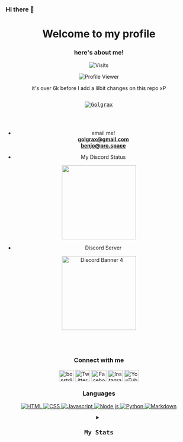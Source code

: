 ### Hi there 👋
<h1 align="center">Welcome to my profile</h1>
<h3 align="center">here's about me!</h3>

<p align="center"> <img src="https://komarev.com/ghpvc/?username=Golgrax&label=Visitors&color=ab00ab&style=flat-square" alt="Visits" /> </p>

<p align="center"> <img src="https://komarev.com/ghpvc/?username=Golgrax&label=Profile%20views&color=B00B69&style=flat" alt="Profile Viewer" /> </p>
<h align="center">
 <p align="center"> it's over 6k before I add a lilbit changes on this repo xP</p>

<pre>
<p align="center"> <a href="https://github.com/Golgrax?tab=repositories"><img src="https://github-profile-trophy.vercel.app/?username=Golgrax" alt="Golgrax" /></a> </p>

</pre>

- email me! <br>
**golgrax@gmail.com** <br>
**benjo@pro.space**

- My Discord Status<br>
<p align="center">


<img width="200" src="https://discord-readme-badge.vercel.app/api?id=415464095030968320">
</p>

- Discord Server<br>

<p align="center">

<img width="200" src="https://discordapp.com/api/guilds/520499240150106148/widget.png?style=banner4" alt="Discord Banner 4"/>
</p>
</br>
</br>
</h>
<h3 align="center">Connect with me</h3>
<p align="center">
<a href="https://dev.to/bosstdiscord" target="blank"><img align="center" src="https://raw.githubusercontent.com/rahuldkjain/github-profile-readme-generator/master/src/images/icons/Social/devto.svg" alt="bosstdiscord" height="30" width="40" /></a>
<a href="https://twitter.com/BughawBenjo" target="blank"><img align="center" src="https://raw.githubusercontent.com/rahuldkjain/github-profile-readme-generator/master/src/images/icons/Social/twitter.svg" alt="Twitter" height="30" width="40" /></a>
<a href="https://fb.com/Golgrax" target="blank"><img align="center" src="https://raw.githubusercontent.com/rahuldkjain/github-profile-readme-generator/master/src/images/icons/Social/facebook.svg" alt="Facebook" height="30" width="40" /></a>
<a href="https://instagram.com/golgrax" target="blank"><img align="center" src="https://raw.githubusercontent.com/rahuldkjain/github-profile-readme-generator/master/src/images/icons/Social/instagram.svg" alt="Instagram" height="30" width="40" /></a>
<a href="https://www.youtube.com/channel/UCd3MyQ0HJv_TprG0GHtJ6cQ" target="blank"><img align="center" src="https://raw.githubusercontent.com/rahuldkjain/github-profile-readme-generator/master/src/images/icons/Social/youtube.svg" alt="YouTube Channel" height="30" width="40" /></a>
</p>
<h3 align="center">Languages</h3>
<p align="center"> <a href="https://www.google.com/search?q=HTML&oq=HTML&aqs=chrome..69i57j69i60j69i61j69i60j35i39l2j0i433i512l2.1265j0j7&client=ms-android-huawei-rev1&sourceid=chrome-mobile&ie=UTF-8" target="_blank" rel="noreferrer"> <img src="https://camo.githubusercontent.com/b4c648ad32f8f9f7c328a4dd59b5df0eb2a4e2623095e31d059f026979129491/68747470733a2f2f696d672e736869656c64732e696f2f62616467652f48544d4c2d4533344632362e7376673f6c6f676f3d68746d6c35266c6f676f436f6c6f723d7768697465" alt="HTML"/> </a> 
 <a href="https://www.google.com/search?q=CSS&oq=CSS&aqs=chrome..69i57j69i60j69i61j69i60j35i39l2j0i433i512l2.1265j0j7&client=ms-android-huawei-rev1&sourceid=chrome-mobile&ie=UTF-8" target="_blank" rel="noreferrer"> <img src="https://camo.githubusercontent.com/53132716f8ed401a79d8c0980b9666b6cd8ce8e7faed1beeb328f821b44850bc/68747470733a2f2f696d672e736869656c64732e696f2f62616467652f4353532d3135373242362e7376673f6c6f676f3d63737333266c6f676f436f6c6f723d7768697465" alt="CSS"/> </a> 
 <a href="https://www.google.com/search?q=Javascript&oq=Javascript&aqs=chrome..69i57j69i60j69i61j69i60j35i39l2j0i433i512l2.1265j0j7&client=ms-android-huawei-rev1&sourceid=chrome-mobile&ie=UTF-8" target="_blank" rel="noreferrer"> <img src="https://camo.githubusercontent.com/9a794a64d79bb070a8009cf27eb31c989d09d43a65f95362c88ed6c28218319b/68747470733a2f2f696d672e736869656c64732e696f2f62616467652f4a6176615363726970742d4637444631452e7376673f6c6f676f3d6a617661736372697074266c6f676f436f6c6f723d626c61636b" alt="Javascript"/> </a> 
 <a href="https://www.google.com/search?q=Node.js&oq=Node.js&aqs=chrome..69i57j69i60j69i61j69i60j35i39l2j0i433i512l2.1265j0j7&client=ms-android-huawei-rev1&sourceid=chrome-mobile&ie=UTF-8" target="_blank" rel="noreferrer"> <img src="https://camo.githubusercontent.com/03d91be86cc33b72b22f8e84f2706a0a91ab0fca763566745ea6e3f72562811e/68747470733a2f2f696d672e736869656c64732e696f2f62616467652f4e6f64652e6a732d3433383533442e7376673f6c6f676f3d6e6f64652e6a73266c6f676f436f6c6f723d7768697465" alt="Node.js"/> </a> 
 <a href="https://www.google.com/search?q=Python&oq=Python&aqs=chrome..69i57j69i60j69i61j69i60j35i39l2j0i433i512l2.1265j0j7&client=ms-android-huawei-rev1&sourceid=chrome-mobile&ie=UTF-8" target="_blank" rel="noreferrer"> <img src="https://camo.githubusercontent.com/808dfd4514d73d808f2a42e033ec59d350a25356be62824be52e3b258afeb5e6/68747470733a2f2f696d672e736869656c64732e696f2f62616467652f507974686f6e2d3134333534432e7376673f6c6f676f3d707974686f6e266c6f676f436f6c6f723d7768697465" alt="Python"/> </a> 
 <a href="https://www.google.com/search?q=Markdown&oq=Markdown&aqs=chrome..69i57j69i60j69i61j69i60j35i39l2j0i433i512l2.1265j0j7&client=ms-android-huawei-rev1&sourceid=chrome-mobile&ie=UTF-8" target="_blank" rel="noreferrer"> <img src="https://camo.githubusercontent.com/0efd050828ea5aa9f24a975795966252bcaa93ce8d2bb4823bc75b52931a9749/68747470733a2f2f696d672e736869656c64732e696f2f62616467652f4d61726b646f776e2d3030303030302e7376673f6c6f676f3d6d61726b646f776e266c6f676f436f6c6f723d7768697465" alt="Markdown"/> </a> 

<b3>
           
           
<pre>
<details align="center"><summary><h3>My Stats</h3></summary>

<p><img align="center" src="https://github-readme-stats.vercel.app/api/top-langs?username=Golgrax&show_icons=true&theme=dark&title_color=006e00&text_color=00ff33&bg_color=000008&locale=en&layout=compact" alt="Golgrax" /></p>

<p>&nbsp;<img align="center" src="https://github-readme-stats.vercel.app/api?username=Golgrax&show_icons=true&theme=cobalt&title_color=ffc2ff&text_color=b00b69&bg_color=000008&locale=en" alt="Golgrax" /></p>

<p><img align="center" src="https://github-readme-streak-stats.herokuapp.com/?user=Golgrax&theme=highcontrast" alt="Golgraxa" /></p>
</pre>
